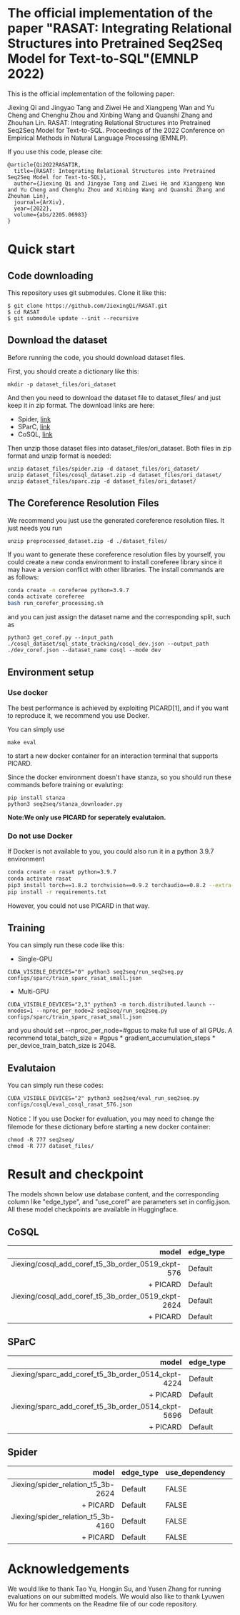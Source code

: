 # The official implementation of the paper "RASAT: Integrating Relational Structures into Pretrained Seq2Seq Model for Text-to-SQL"(EMNLP 2022)

This is the official implementation of the following paper:

Jiexing Qi and Jingyao Tang and Ziwei He and Xiangpeng Wan and Yu Cheng and Chenghu Zhou and Xinbing Wang and Quanshi Zhang and Zhouhan Lin. RASAT: Integrating Relational Structures into Pretrained Seq2Seq Model for Text-to-SQL. Proceedings of the 2022 Conference on Empirical Methods in Natural Language Processing (EMNLP).

If you use this code, please cite:

```
@article{Qi2022RASATIR,
  title={RASAT: Integrating Relational Structures into Pretrained Seq2Seq Model for Text-to-SQL},
  author={Jiexing Qi and Jingyao Tang and Ziwei He and Xiangpeng Wan and Yu Cheng and Chenghu Zhou and Xinbing Wang and Quanshi Zhang and Zhouhan Lin},
  journal={ArXiv},
  year={2022},
  volume={abs/2205.06983}
}
```


# Quick start

## Code downloading
This repository uses git submodules. Clone it like this:

```
$ git clone https://github.com/JiexingQi/RASAT.git
$ cd RASAT
$ git submodule update --init --recursive
```
## Download the dataset
Before running the code, you should download dataset files.

First, you should create a dictionary like this:
```
mkdir -p dataset_files/ori_dataset
```

And then you need to download the dataset file to dataset_files/ and just keep it in zip format. The download links are here:
+ Spider, [link](https://drive.google.com/uc?export=download&id=1_AckYkinAnhqmRQtGsQgUKAnTHxxX5J0)
+ SParC, [link](https://drive.google.com/uc?export=download&id=13Abvu5SUMSP3SJM-ZIj66mOkeyAquR73)
+ CoSQL, [link](https://drive.google.com/uc?export=download&id=14x6lsWqlu6gR-aYxa6cemslDN3qT3zxP)

Then unzip those dataset files into dataset_files/ori_dataset. Both files in zip format and unzip format is needed:

```
unzip dataset_files/spider.zip -d dataset_files/ori_dataset/
unzip dataset_files/cosql_dataset.zip -d dataset_files/ori_dataset/
unzip dataset_files/sparc.zip -d dataset_files/ori_dataset/
```

## The Coreference Resolution Files
We recommend you just use the generated coreference resolution files. It just needs you run

```
unzip preprocessed_dataset.zip -d ./dataset_files/
```

If you want to generate these coreference resolution files by yourself, you could create a new conda environment to install coreferee library since it may have a version conflict with other libraries. The install commands are as follows:

```bash
conda create -n coreferee python=3.9.7
conda activate coreferee
bash run_corefer_processing.sh
```

and you can just assign the dataset name and the corresponding split, such as 
```
python3 get_coref.py --input_path ./cosql_dataset/sql_state_tracking/cosql_dev.json --output_path ./dev_coref.json --dataset_name cosql --mode dev
```

## Environment setup

### Use docker
The best performance is achieved by exploiting PICARD[1], and if you want to reproduce it, we recommend you use Docker.

You can simply use 
```
make eval
```
to start a new docker container for an interaction terminal that supports PICARD. 

Since the docker environment doesn't have stanza, so you should run these commands before training or evaluting:
```
pip install stanza
python3 seq2seq/stanza_downloader.py
```

**Note:We only use PICARD for seperately evalutaion.**

### Do not use Docker
If Docker is not available to you, you could also run it in a python 3.9.7 environment 

```bash
conda create -n rasat python=3.9.7
conda activate rasat
pip3 install torch==1.8.2 torchvision==0.9.2 torchaudio==0.8.2 --extra-index-url https://download.pytorch.org/whl/lts/1.8/cu111
pip install -r requirements.txt
```

However, you could not use PICARD in that way.




## Training

You can simply run these code like this:

- Single-GPU
```
CUDA_VISIBLE_DEVICES="0" python3 seq2seq/run_seq2seq.py configs/sparc/train_sparc_rasat_small.json
```

- Multi-GPU 
```
CUDA_VISIBLE_DEVICES="2,3" python3 -m torch.distributed.launch --nnodes=1 --nproc_per_node=2 seq2seq/run_seq2seq.py configs/sparc/train_sparc_rasat_small.json
```

and you should set --nproc_per_node=#gpus to make full use of all GPUs. A recommend total_batch_size = #gpus * gradient_accumulation_steps * per_device_train_batch_size is 2048.


## Evalutaion

You can simply run these codes:

```
CUDA_VISIBLE_DEVICES="2" python3 seq2seq/eval_run_seq2seq.py configs/cosql/eval_cosql_rasat_576.json
```

Notice：If you use Docker for evaluation, you may need to change the filemode for these dictionary before starting a new docker container:

```
chmod -R 777 seq2seq/
chmod -R 777 dataset_files/
```


# Result and checkpoint

The models shown below use database content, and the corresponding column like "edge_type", and "use_coref" are parameters set in config.json. All these model checkpoints are available in Huggingface. 

## CoSQL
| model                                              | edge_type | use_dependency | use_coref | QEM/IEM(Dev) | QEX/IEX(Dev) | QEM/IEM(Test) | QEX/IEX(Test) |
|---------------------------------------------------:|-----------|----------------|-----------|--------------|--------------|---------------|---------------|
| Jiexing/cosql_add_coref_t5_3b_order_0519_ckpt-576  | Default   | FALSE          | TRUE      | 56.1/25.9    | 63.2/34.1    | -             | -             |
| + PICARD                                           | Default   | FALSE          | TRUE      | 58.6/27.0    | 67.0/39.6    | 53.6/24.1     | 64.9/34.3     |
| Jiexing/cosql_add_coref_t5_3b_order_0519_ckpt-2624 | Default   | FALSE          | TRUE      | 56.4/25.6    | 63.1/34.8    | -             | -             |
| + PICARD                                           | Default   | FALSE          | TRUE      | 57.9/26.3    | 66.1/38.6    | **55.7/26.5**     | **66.3/37.4**     |




## SParC
| model                                              | edge_type | use_dependency | use_coref | QEM/IEM(Dev) | QEX/IEX(Dev) | QEM/IEM(Test) | QEX/IEX(Test) |
|---------------------------------------------------:|-----------|----------------|-----------|--------------|--------------|---------------|---------------|
| Jiexing/sparc_add_coref_t5_3b_order_0514_ckpt-4224 | Default   | FALSE          | TRUE      | 65.0/45.5    | 69.9/50.7    | -             | -             |
| + PICARD                                           | Default   | FALSE          | TRUE      | 67.5/46.9    | 73.2/53.8    | 67.7/44.9     | 74.0/52.6     |
| Jiexing/sparc_add_coref_t5_3b_order_0514_ckpt-5696 | Default   | FALSE          | TRUE      | 63.7/47.4    | 68.1/50.2    | -             | -             |
| + PICARD                                           | Default   | FALSE          | TRUE      | 67.1/49.3    | 72.5/53.6    | 67.3/45.2     | 73.6/52.6     |



## Spider

| model                              | edge_type | use_dependency | use_coref | EM(Dev) | EX(Dev) | EM(Test) | EX(Test) |
|-----------------------------------:|-----------|----------------|-----------|---------|---------|----------|----------|
| Jiexing/spider_relation_t5_3b-2624 | Default   | FALSE          | FALSE     | 72      | 76.6    | -        | -        |
|                           + PICARD | Default   | FALSE          | FALSE     | 74.7    | **80.5**    | 70.6     | **75.5**     |
| Jiexing/spider_relation_t5_3b-4160 | Default   | FALSE          | FALSE     | 72.6    | 76.6    | -        | -        |
|                           + PICARD | Default   | FALSE          | FALSE     | **75.3**    | 78.3    | **70.9**     | 74.5     |


# Acknowledgements
We would like to thank Tao Yu, Hongjin Su, and Yusen Zhang for running evaluations on our submitted models. We would also like to thank Lyuwen Wu for her comments on the Readme file of our code repository.
